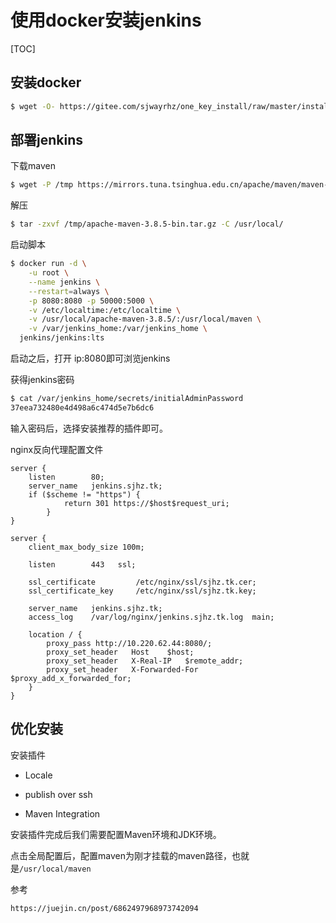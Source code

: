 # 使用docker安装jenkins

[TOC]

## 安装docker

```bash
$ wget -O- https://gitee.com/sjwayrhz/one_key_install/raw/master/install_docker.sh | sh
```

## 部署jenkins

下载maven

```bash
$ wget -P /tmp https://mirrors.tuna.tsinghua.edu.cn/apache/maven/maven-3/3.8.5/binaries/apache-maven-3.8.5-bin.tar.gz
```

解压

```bash
$ tar -zxvf /tmp/apache-maven-3.8.5-bin.tar.gz -C /usr/local/
```

启动脚本

```bash
$ docker run -d \
	-u root \
	--name jenkins \
	--restart=always \
	-p 8080:8080 -p 50000:5000 \
	-v /etc/localtime:/etc/localtime \
	-v /usr/local/apache-maven-3.8.5/:/usr/local/maven \
	-v /var/jenkins_home:/var/jenkins_home \
  jenkins/jenkins:lts
```

启动之后，打开 ip:8080即可浏览jenkins

获得jenkins密码

```bash
$ cat /var/jenkins_home/secrets/initialAdminPassword
37eea732480e4d498a6c474d5e7b6dc6
```

输入密码后，选择安装推荐的插件即可。

nginx反向代理配置文件

```nginx
server {
	listen        80;
	server_name   jenkins.sjhz.tk;
	if ($scheme != "https") {
            return 301 https://$host$request_uri;
        }
}

server {
	client_max_body_size 100m;

	listen        443	ssl;

	ssl_certificate         /etc/nginx/ssl/sjhz.tk.cer;
	ssl_certificate_key     /etc/nginx/ssl/sjhz.tk.key;

	server_name   jenkins.sjhz.tk;
	access_log    /var/log/nginx/jenkins.sjhz.tk.log  main;

	location / {
		proxy_pass http://10.220.62.44:8080/;
		proxy_set_header   Host    $host;
		proxy_set_header   X-Real-IP   $remote_addr;
		proxy_set_header   X-Forwarded-For   $proxy_add_x_forwarded_for;
	}
}
```



## 优化安装

安装插件

- Locale

- publish over ssh

- Maven Integration

安装插件完成后我们需要配置Maven环境和JDK环境。

点击全局配置后，配置maven为刚才挂载的maven路径，也就是`/usr/local/maven`

参考

```
https://juejin.cn/post/6862497968973742094
```

